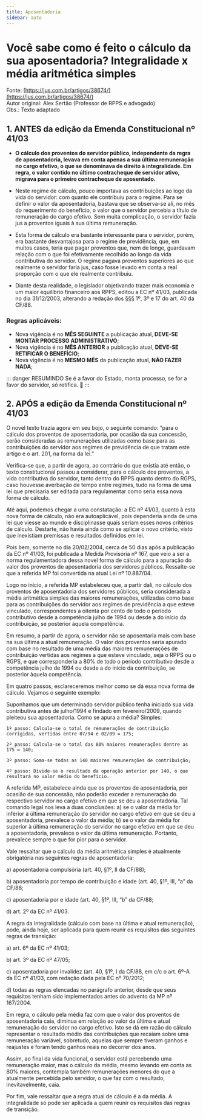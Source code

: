 ```yaml
---
title: Aposentadoria
sidebar: auto
---
```


# Você sabe como é feito o cálculo da sua aposentadoria? Integralidade x média aritmética simples


Fonte: [https://jus.com.br/artigos/38674/](https://jus.com.br/artigos/38674/)    
Autor original: Alex Sertão (Professor de RPPS e advogado)  
Obs.: Texto adaptado


## 1. ANTES da edição da Emenda Constitucional nº 41/03

+ **O cálculo dos proventos do servidor público, independente da regra de aposentadoria, levava em conta apenas a sua última remuneração no cargo efetivo, o que se denominava de direito à integralidade. Em regra, o valor contido no último contracheque de servidor ativo, migrava para o primeiro contracheque de aposentado.**

+ Neste regime de cálculo, pouco importava as contribuições ao logo da vida do servidor: com quanto ele contribuiu para o regime. Para se definir o valor da aposentadoria, bastava que se observa-se ali, no mês do requerimento do benefício, o valor que o servidor percebia a título de remuneração do cargo efetivo. Sem muita complicação, o servidor fazia jus a proventos iguais à sua última remuneração.

+ Esta forma de cálculo era bastante interessante para o servidor, porém, era bastante desvantajosa para o regime de previdência, que, em muitos casos, teria que pagar proventos que, nem de longe, guardavam relação com o que foi efetivamente recolhido ao longo da vida contributiva do servidor. O regime pagava proventos superiores ao que realmente o servidor faria jus, caso fosse levado em conta a real proporção com o que ele realmente contribuiu.

+ Diante desta realidade, o legislador objetivando trazer mais economia e um maior equilíbrio financeiro aos RPPS, editou a EC nº 41/03, publicada no dia 31/12/2003, alterando a redação dos §§§ 1º, 3º e 17 do art. 40 da CF/88.


### Regras aplicáveis: 
+ Nova vigência é no **MÊS SEGUINTE** a publicação atual, **DEVE-SE MONTAR PROCESSO ADMINISTRATIVO**;
+ Nova vigência é no **MÊS ANTERIOR** a publicação atual, **DEVE-SE RETIFICAR O BENEFÍCIO**;
+ Nova vigência é no **MESMO MÊS** da publicação atual, **NÃO FAZER NADA**;

::: danger RESUMINDO
Se é a favor do Estado, monta processo, se for a favor do servidor, só retifica. :triumph:
:::  






## 2. APÓS a edição da Emenda Constitucional nº 41/03

O novel texto trazia agora em seu bojo, o seguinte comando: “para o cálculo dos proventos de aposentadoria, por ocasião da sua concessão, serão consideradas as remunerações utilizadas como base para as contribuições do servidor aos regimes de previdência de que tratam este artigo e o art. 201, na forma da lei.”

Verifica-se que, a partir de agora, ao contrário do que existia até então, o texto constitucional passou a considerar, para o cálculo dos proventos, a vida contributiva do servidor, tanto dentro do RPPS quanto dentro do RGPS, caso houvesse averbação de tempo entre regimes, tudo na forma de uma lei que precisaria ser editada para regulamentar como seria essa nova forma de cálculo.

Até aqui, podemos chegar a uma constatação: a EC nº 41/03, quanto à esta nova forma de cálculo, não era autoaplicável, pois dependeria ainda de uma lei que viesse ao mundo e disciplinasse quais seriam esses novos critérios de cálculo. Destarte, não havia ainda como se aplicar o novo critério, visto que inexistiam premissas e resultados definidos em lei.   

Pois bem, somente no dia 20/02/2004, cerca de 50 dias após a publicação da EC nº 41/03, foi publicada a Medida Provisória nº 167, que veio a ser a norma regulamentadora dessa novel forma de cálculo para a apuração do valor dos proventos de aposentadoria dos servidores públicos. Ressalte-se que a referida MP foi convertida na atual Lei nº 10.887/04.

Logo no início, a referida MP estabeleceu que, a partir dali, no cálculo dos proventos de aposentadoria dos servidores públicos, seria considerada a média aritmética simples das maiores remunerações, utilizadas como base para as contribuições do servidor aos regimes de previdência a que esteve vinculado, correspondentes a oitenta por cento de todo o período contributivo desde a competência julho de 1994 ou desde a do início da contribuição, se posterior àquela competência.

Em resumo, a partir de agora, o servidor não se aposentaria mais com base na sua última a atual remuneração. O valor dos proventos seria apurado com base no resultado de uma média das maiores remunerações de contribuição vertidas aos regimes a que esteve vinculado, seja o RPPS ou o RGPS, e que corresponderia a 80% de todo o período contributivo desde a competência julho de 1994 ou desde a do início da contribuição, se posterior àquela competência.

Em quatro passos, esclareceremos melhor como se dá essa nova forma de cálculo. Vejamos o seguinte exemplo:

Suponhamos que um determinado servidor público tenha iniciado sua vida contributiva antes de julho/1994 e findado em fevereiro/2009, quando pleiteou sua aposentadoria. Como se apura a média? Simples:  

```
1º passo: Calcula-se o total de remunerações de contribuição corrigidas, vertidas entre 07/94 e 02/09 = 175;

2º passo: Calcula-se o total das 80% maiores remunerações dentre as 175 = 140;

3º passo: Soma-se todas as 140 maiores remunerações de contribuição;

4º passo: Divide-se o resultado da operação anterior por 140, o que resultará no valor médio do benefício.
```

A referida MP, estabelece ainda que os proventos de aposentadoria, por ocasião de sua concessão, não poderão exceder a remuneração do respectivo servidor no cargo efetivo em que se deu a aposentadoria. Tal comando legal nos leva a duas conclusões: a) se o valor da média for inferior à última remuneração do servidor no cargo efetivo em que se deu a aposentadoria, prevalece o valor da média; b) se o valor da média for superior à última remuneração do servidor no cargo efetivo em que se deu a aposentadoria, prevalece o valor da última remuneração. Portanto, prevalece sempre o que for pior para o servidor.

Vale ressaltar que o cálculo da média aritmética simples é atualmente obrigatória nas seguintes regras de aposentadoria:

a)   aposentadoria compulsória (art. 40, §1º, II da CF/88);

b)   aposentadoria por tempo de contribuição e idade (art. 40, §1º, III, “a” da CF/88;

c)   aposentadoria por e idade (art. 40, §1º, III, “b” da CF/88;

d)   art. 2º da EC nº 41/03.

A regra da integralidade (cálculo com base na última e atual remuneração), pode, ainda hoje, ser aplicada para quem reunir os requisitos das seguintes regras de transição:

a)   art. 6º da EC nº 41/03;

b)   art. 3º da EC nº 47/05;

c)   aposentadoria por invalidez (art. 40, §1º, I da CF/88, em c/c o art. 6º-A da EC nº 41/03, com redação dada pela EC nº 70/2012;

d)   todas as regras elencadas no parágrafo anterior, desde que seus requisitos tenham sido implementados antes do advento da MP nº 167/2004.

Em regra, o cálculo pela média faz com que o valor dos proventos de aposentadoria caia, diminua em relação ao valor da última e atual remuneração do servidor no cargo efetivo. Isto se dá em razão do cálculo representar o resultado médio das contribuições que recaiam sobre uma remuneração variável, sobretudo, aquelas que sempre tiveram ganhos e reajustes e foram tendo ganhos reais no decorrer dos anos.

Assim, ao final da vida funcional, o servidor está percebendo uma remuneração maior, mas o cálculo da média, mesmo levando em conta as 80% maiores, contempla também remunerações menores do que a atualmente percebida pelo servidor, o que faz com o resultado, inevitavelmente, caia.

Por fim, vale ressaltar que a regra atual de cálculo é a da média. A integralidade só pode ser aplicada a quem reunir os requisitos das regras de transição. 